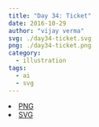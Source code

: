 ```yaml
---
title: "Day 34: Ticket"
date: 2016-10-29
author: "vijay verma"
svg: ./day34-ticket.svg
png: ./day34-ticket.png
category:
  - illustration
tags:
  - ai
  - svg
---
```

<li><a href="./day34-ticket.png" download className="btn-png">PNG</a></li>
<li><a href="./day34-ticket.svg" download className="btn-svg">SVG</a></li>
